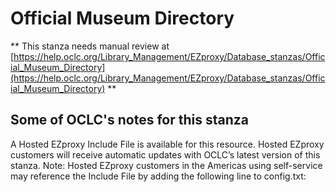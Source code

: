 # Official Museum Directory
** This stanza needs manual review at [https://help.oclc.org/Library_Management/EZproxy/Database_stanzas/Official_Museum_Directory](https://help.oclc.org/Library_Management/EZproxy/Database_stanzas/Official_Museum_Directory) **

## Some of OCLC's notes for this stanza

A Hosted EZproxy Include File is available for this resource. Hosted EZproxy customers will receive automatic updates with OCLC&rsquo;s latest version of this stanza. Note: Hosted EZproxy customers in the Americas using self-service may reference the Include File by adding the following line to config.txt:

&nbsp;

&nbsp;
